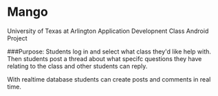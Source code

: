 # Mango

University of Texas at Arlington Application Developnent Class Android Project

###Purpose:
Students log in and select what class they'd like help with. Then students post a thread about what specifc questions they have
relating to the class and other students can reply.

With realtime database students can create posts and comments in real time.

